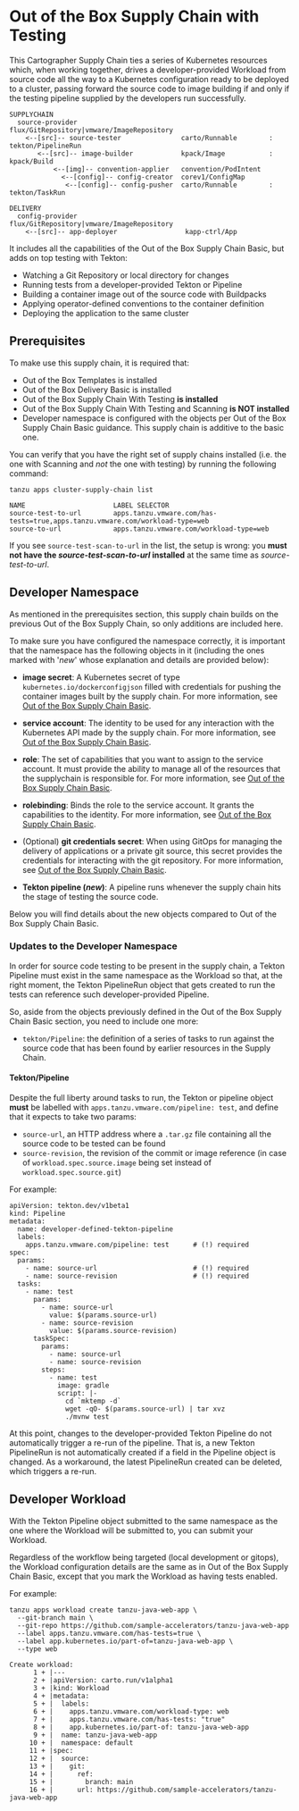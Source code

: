 # Out of the Box Supply Chain with Testing

This Cartographer Supply Chain ties a series of Kubernetes resources which,
when working together, drives a developer-provided Workload from source code
all the way to a Kubernetes configuration ready to be deployed to a cluster,
passing forward the source code to image building if and only if the testing
pipeline supplied by the developers run successfully.


```
SUPPLYCHAIN
  source-provider                          flux/GitRepository|vmware/ImageRepository
    <--[src]-- source-tester               carto/Runnable        : tekton/PipelineRun
       <--[src]-- image-builder            kpack/Image           : kpack/Build
           <--[img]-- convention-applier   convention/PodIntent
             <--[config]-- config-creator  corev1/ConfigMap
              <--[config]-- config-pusher  carto/Runnable        : tekton/TaskRun

DELIVERY
  config-provider                           flux/GitRepository|vmware/ImageRepository
    <--[src]-- app-deployer                 kapp-ctrl/App
```


It includes all the capabilities of the Out of the Box Supply Chain Basic, but
adds on top testing with Tekton:

- Watching a Git Repository or local directory for changes
- Running tests from a developer-provided Tekton or Pipeline
- Building a container image out of the source code with Buildpacks
- Applying operator-defined conventions to the container definition
- Deploying the application to the same cluster


## <a id="prerequisite"></a> Prerequisites

To make use this supply chain, it is required that:

- Out of the Box Templates is installed
- Out of the Box Delivery Basic is installed
- Out of the Box Supply Chain With Testing **is installed**
- Out of the Box Supply Chain With Testing and Scanning **is NOT installed**
- Developer namespace is configured with the objects per Out of the Box Supply
  Chain Basic guidance. This supply chain is additive to the basic one.

You can verify that you have the right set of supply chains installed (i.e. the
one with Scanning and _not_ the one with testing) by running the following
command:

```
tanzu apps cluster-supply-chain list
```
```
NAME                      LABEL SELECTOR
source-test-to-url        apps.tanzu.vmware.com/has-tests=true,apps.tanzu.vmware.com/workload-type=web
source-to-url             apps.tanzu.vmware.com/workload-type=web
```

If you see `source-test-scan-to-url` in the list, the setup is wrong: you
**must not have the _source-test-scan-to-url_ installed** at the same time as
_source-test-to-url_.



## <a id="developer-namespace"></a> Developer Namespace

As mentioned in the prerequisites section, this supply chain builds on the
previous Out of the Box Supply Chain, so only additions are included here.

To make sure you have configured the namespace correctly, it is important that
the namespace has the following objects in it (including the ones marked with
'_new_' whose explanation and details are provided below):

- **image secret**: A Kubernetes secret of type
  `kubernetes.io/dockerconfigjson` filled with credentials for pushing the
   container images built by the supply chain.
   For more information, see [Out of the Box Supply Chain Basic](ootb-supply-chain-basic.md).

- **service account**: The identity to be used for any interaction with the
  Kubernetes API made by the supply chain.
  For more information, see [Out of the Box Supply Chain Basic](ootb-supply-chain-basic.md).

- **role**: The set of capabilities that you want to assign to the service
  account. It must provide the ability to manage all of the resources that the
  supplychain is responsible for.
  For more information, see [Out of the Box Supply Chain Basic](ootb-supply-chain-basic.md).

- **rolebinding**: Binds the role to the service account.
  It grants the capabilities to the identity.
  For more information, see [Out of the Box Supply Chain Basic](ootb-supply-chain-basic.md).

- (Optional) **git credentials secret**: When using GitOps for managing the
  delivery of applications or a private git source, this secret provides the
  credentials for interacting with the git repository.
  For more information, see [Out of the Box Supply Chain Basic](ootb-supply-chain-basic.md).

- **Tekton pipeline (_new_)**: A pipeline runs whenever the supply chain
  hits the stage of testing the source code.


Below you will find details about the new objects compared to Out of the Box
Supply Chain Basic.


### <a id="updates-to-developer-namespace"></a> Updates to the Developer Namespace

In order for source code testing to be present in the supply chain, a Tekton
Pipeline must exist in the same namespace as the Workload so that, at the right
moment, the Tekton PipelineRun object that gets created to run the tests can
reference such developer-provided Pipeline.

So, aside from the objects previously defined in the Out of the Box Supply
Chain Basic section, you need to include one more:

- `tekton/Pipeline`: the definition of a series of tasks to run against the
  source code that has been found by earlier resources in the Supply Chain.


#### <a id="tekton-pipeline"></a> Tekton/Pipeline

Despite the full liberty around tasks to run, the Tekton or pipeline object
**must** be labelled with `apps.tanzu.vmware.com/pipeline: test`, and define
that it expects to take two params:

- `source-url`, an HTTP address where a `.tar.gz` file containing all the
  source code to be tested can be found
- `source-revision`, the revision of the commit or image reference (in case of
  `workload.spec.source.image` being set instead of `workload.spec.source.git`)

For example:

```
apiVersion: tekton.dev/v1beta1
kind: Pipeline
metadata:
  name: developer-defined-tekton-pipeline
  labels:
    apps.tanzu.vmware.com/pipeline: test      # (!) required
spec:
  params:
    - name: source-url                        # (!) required
    - name: source-revision                   # (!) required
  tasks:
    - name: test
      params:
        - name: source-url
          value: $(params.source-url)
        - name: source-revision
          value: $(params.source-revision)
      taskSpec:
        params:
          - name: source-url
          - name: source-revision
        steps:
          - name: test
            image: gradle
            script: |-
              cd `mktemp -d`
              wget -qO- $(params.source-url) | tar xvz
              ./mvnw test
```

At this point, changes to the developer-provided Tekton Pipeline do
not automatically trigger a re-run of the pipeline. That is, a new Tekton
PipelineRun is not automatically created if a field in the Pipeline object
is changed. As a workaround, the latest PipelineRun created can be deleted,
which triggers a re-run.


## <a id="developer-workload"></a> Developer Workload

With the Tekton Pipeline object
submitted to the same namespace as the one where the Workload
will be submitted to, you can submit your Workload.

Regardless of the workflow being targeted (local development or gitops), the
Workload configuration details are the same as in Out of the Box Supply Chain
Basic, except that you mark the Workload as having tests enabled.

For example:

```
tanzu apps workload create tanzu-java-web-app \
  --git-branch main \
  --git-repo https://github.com/sample-accelerators/tanzu-java-web-app
  --label apps.tanzu.vmware.com/has-tests=true \
  --label app.kubernetes.io/part-of=tanzu-java-web-app \
  --type web
```
```
Create workload:
      1 + |---
      2 + |apiVersion: carto.run/v1alpha1
      3 + |kind: Workload
      4 + |metadata:
      5 + |  labels:
      6 + |    apps.tanzu.vmware.com/workload-type: web
      7 + |    apps.tanzu.vmware.com/has-tests: "true"
      8 + |    app.kubernetes.io/part-of: tanzu-java-web-app
      9 + |  name: tanzu-java-web-app
     10 + |  namespace: default
     11 + |spec:
     12 + |  source:
     13 + |    git:
     14 + |      ref:
     15 + |        branch: main
     16 + |      url: https://github.com/sample-accelerators/tanzu-java-web-app
```
